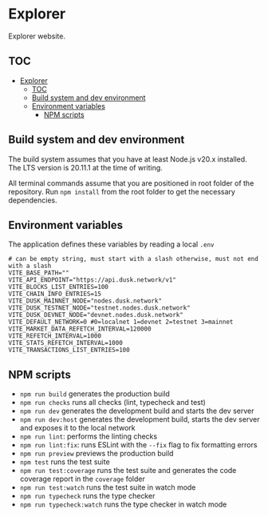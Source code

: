 # Explorer

Explorer website.

## TOC

- [Explorer](#explorer)
  - [TOC](#toc)
  - [Build system and dev environment](#build-system-and-dev-environment)
  - [Environment variables](#environment-variables)
    - [NPM scripts](#npm-scripts)

## Build system and dev environment

The build system assumes that you have at least Node.js v20.x installed. The LTS version is 20.11.1 at the time of writing.

All terminal commands assume that you are positioned in root folder of the repository.
Run `npm install` from the root folder to get the necessary dependencies.

## Environment variables

The application defines these variables by reading a local `.env`

```
# can be empty string, must start with a slash otherwise, must not end with a slash
VITE_BASE_PATH=""
VITE_API_ENDPOINT="https://api.dusk.network/v1"
VITE_BLOCKS_LIST_ENTRIES=100
VITE_CHAIN_INFO_ENTRIES=15
VITE_DUSK_MAINNET_NODE="nodes.dusk.network"
VITE_DUSK_TESTNET_NODE="testnet.nodes.dusk.network"
VITE_DUSK_DEVNET_NODE="devnet.nodes.dusk.network"
VITE_DEFAULT_NETWORK=0 #0=localnet 1=devnet 2=testnet 3=mainnet
VITE_MARKET_DATA_REFETCH_INTERVAL=120000
VITE_REFETCH_INTERVAL=1000
VITE_STATS_REFETCH_INTERVAL=1000
VITE_TRANSACTIONS_LIST_ENTRIES=100
```

## NPM scripts

- `npm run build` generates the production build
- `npm run checks` runs all checks (lint, typecheck and test)
- `npm run dev` generates the development build and starts the dev server
- `npm run dev:host` generates the development build, starts the dev server and exposes it to the local network
- `npm run lint`: performs the linting checks
- `npm run lint:fix`: runs ESLint with the `--fix` flag to fix formatting errors
- `npm run preview` previews the production build
- `npm test` runs the test suite
- `npm run test:coverage` runs the test suite and generates the code coverage report in the `coverage` folder
- `npm run test:watch` runs the test suite in watch mode
- `npm run typecheck` runs the type checker
- `npm run typecheck:watch` runs the type checker in watch mode
